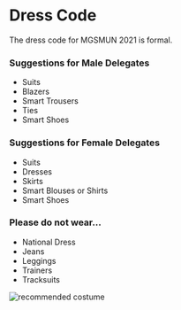 # Dress Code

The dress code for MGSMUN 2021 is formal.

### Suggestions for Male Delegates
- Suits
- Blazers
- Smart Trousers
- Ties
- Smart Shoes

### Suggestions for Female Delegates
- Suits
- Dresses
- Skirts
- Smart Blouses or Shirts
- Smart Shoes

### Please do not wear...
- National Dress
- Jeans
- Leggings
- Trainers
- Tracksuits

![recommended costume](https://images.halloweencostumes.co.uk/products/22233/1-1/adult-deluxe-frog-costume.jpg)
